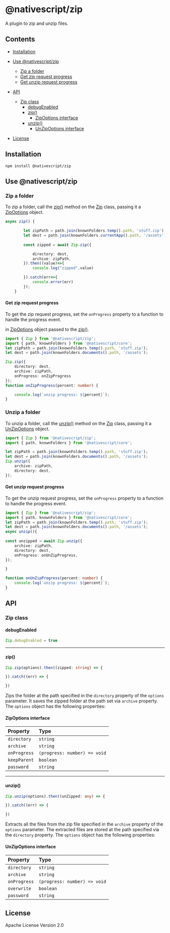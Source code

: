 # @nativescript/zip
<!-- TODO: Describe "keepParent" and "overwrite" properties
 -->
A plugin to zip and unzip files.

## Contents

* [Installation](#installation)

* [Use @nativescript/zip](#use-nativescriptzip)
	* [Zip a folder](#zip-a-folder)
	* [Get zip request progress](#get-zip-request-progress)
	* [Get unzip request progress](#get-unzip-request-progress)
* [API](#api) 
	* [Zip class](#zip-class)
		* [debugEnabled](#debugenabled)
		* [zip()](#zip)
			* [ZipOptions interface](#zipoptions-interface)
		* [unzip()](#unzip)
			* [UnZipOptions interface](#unzipoptions-interface)
* [License](#license)

## Installation

```cli
npm install @nativescript/zip
```

## Use @nativescript/zip

### Zip a folder

To zip a folder, call the [zip()](#zip) method on the [Zip](#zip-class) class, passing it a [ZipOptions]() object.

```typescript
async zip() {

        let zipPath = path.join(knownFolders.temp().path, 'stuff.zip');
        let dest = path.join(knownFolders.currentApp().path, '/assets');
        
        const zipped = await Zip.zip({

            directory: dest,
            archive: zipPath,
        }).then((value)=>{
            console.log("zipped",value)

        }).catch(err=>{
            console.error(err)
        });
    }
```

#### Get zip request progress

To get the zip request progress, set the `onProgress` property to a function to handle the progress event.

in [ZipOptions](#zipoptions) object passed to the [zip()](#zip).

```typescript
import { Zip } from '@nativescript/zip';
import { path, knownFolders } from '@nativescript/core';
let zipPath = path.join(knownFolders.temp().path, 'stuff.zip');
let dest = path.join(knownFolders.documents().path, '/assets');

Zip.zip({
	directory: dest,
	archive: zipPath,
	onProgress: onZipProgress
});
function onZipProgress(percent: number) {

    console.log(`unzip progress: ${percent}`);
}
```

### Unzip a folder

To unzip a folder, call the [unzip()](#unzip) method on the [Zip](#zip-class) class, passing it a [UnZipOptions](#unzipoptions) object.

```typescript
import { Zip } from '@nativescript/zip';
import { path, knownFolders } from '@nativescript/core';

let zipPath = path.join(knownFolders.temp().path, 'stuff.zip');
let dest = path.join(knownFolders.documents().path, '/assets');
Zip.unzip({
	archive: zipPath,
	directory: dest,
});
```

#### Get unzip request progress
To get the unzip request progress, set the `onProgress` property to a function to handle the progress event.

```typescript
import { Zip } from '@nativescript/zip';
import { path, knownFolders } from '@nativescript/core';
let zipPath = path.join(knownFolders.temp().path, 'stuff.zip');
let dest = path.join(knownFolders.documents().path, '/assets');
async unzip(){
	
const unzipped = await Zip.unzip({
	archive: zipPath,
	directory: dest,
	onProgress: onUnZipProgress,
});

}

function onUnZipProgress(percent: number) {
	console.log(`unzip progress: ${percent}`);
}
```

## API 

### Zip class

#### debugEnabled
```ts
Zip.debugEnabled = true
```
---
#### zip()

```ts
Zip.zip(options).then((zipped: string) => {

}).catch((err) => {

})
```
Zips the folder at the path specified in the `directory` property of the `options` parameter. It saves the zipped folder at the path set via `archive` property. The `options` object has the following properties:

#### ZipOptions interface

| Property | Type
|:-------|:----
| `directory` | `string`| _Optional_: The directory to zip.
| `archive` | `string` | _Optional_: The path to zip `directory` to.
| `onProgress` | `(progress: number) => void` | _Optional_: Zip request progress listener.
| `keepParent`| `boolean` | _Optional_: 
| `password`| `string` | _Optional_: The password used to protect the zip file.


---
#### unzip()

```ts
Zip.unzip(options).then((unZipped: any) => {

}).catch((err) => {

})
```
Extracts all the files from the zip file specified in the `archive` property of the `options` parameter. The extracted files are stored at the path specified via the `directory` property. The `options` object has the following properties:

#### UnZipOptions interface

| Property | Type
|:-------|:----
| `directory` | `string`| _Optional_: The path to extract the files to.
| `archive` | `string` | _Optional_: The path of the zip file.
| `onProgress` | `(progress: number) => void` | _Optional_: Unzip request progress listener.
| `overwrite`| `boolean` | _Optional_
| `password`| `string` | _Optional_: The password used to protect the zip file.

## License

Apache License Version 2.0
